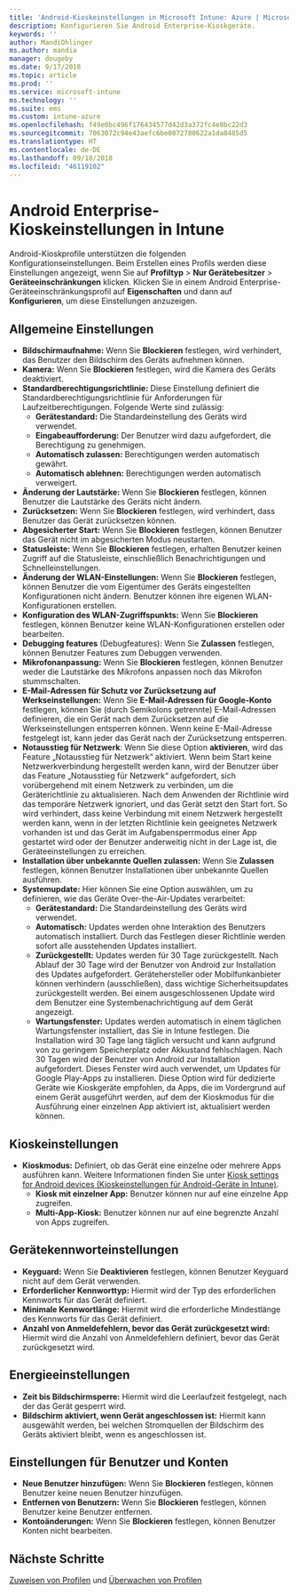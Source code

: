 ```yaml
---
title: 'Android-Kioskeinstellungen in Microsoft Intune: Azure | Microsoft-Dokumentation'
description: Konfigurieren Sie Android Enterprise-Kioskgeräte.
keywords: ''
author: MandiOhlinger
ms.author: mandia
manager: dougeby
ms.date: 9/17/2018
ms.topic: article
ms.prod: ''
ms.service: microsoft-intune
ms.technology: ''
ms.suite: ems
ms.custom: intune-azure
ms.openlocfilehash: f49e0bc496f176434577d42d3a372fc4e8bc22d3
ms.sourcegitcommit: 7063072c94e43aefc6be0072780622a1da8485d5
ms.translationtype: HT
ms.contentlocale: de-DE
ms.lasthandoff: 09/18/2018
ms.locfileid: "46119102"
---
```

# <a name="android-enterprise-kiosk-settings-in-intune"></a>Android Enterprise-Kioskeinstellungen in Intune

Android-Kioskprofile unterstützen die folgenden Konfigurationseinstellungen. Beim Erstellen eines Profils werden diese Einstellungen angezeigt, wenn Sie auf **Profiltyp** > **Nur Gerätebesitzer** > **Geräteeinschränkungen** klicken. Klicken Sie in einem Android Enterprise-Geräteeinschränkungsprofil auf **Eigenschaften** und dann auf **Konfigurieren**, um diese Einstellungen anzuzeigen.

## <a name="general-settings"></a>Allgemeine Einstellungen

- **Bildschirmaufnahme:** Wenn Sie **Blockieren** festlegen, wird verhindert, das Benutzer den Bildschirm des Geräts aufnehmen können.
- **Kamera:** Wenn Sie **Blockieren** festlegen, wird die Kamera des Geräts deaktiviert.
- **Standardberechtigungsrichtlinie:** Diese Einstellung definiert die Standardberechtigungsrichtlinie für Anforderungen für Laufzeitberechtigungen. Folgende Werte sind zulässig:
    - **Gerätestandard:** Die Standardeinstellung des Geräts wird verwendet.
    - **Eingabeaufforderung:** Der Benutzer wird dazu aufgefordert, die Berechtigung zu genehmigen.
    - **Automatisch zulassen:** Berechtigungen werden automatisch gewährt.
    - **Automatisch ablehnen:** Berechtigungen werden automatisch verweigert.
- **Änderung der Lautstärke:** Wenn Sie **Blockieren** festlegen, können Benutzer die Lautstärke des Geräts nicht ändern.
- **Zurücksetzen:** Wenn Sie **Blockieren** festlegen, wird verhindert, dass Benutzer das Gerät zurücksetzen können.
- **Abgesicherter Start:** Wenn Sie **Blockieren** festlegen, können Benutzer das Gerät nicht im abgesicherten Modus neustarten.
- **Statusleiste:** Wenn Sie **Blockieren** festlegen, erhalten Benutzer keinen Zugriff auf die Statusleiste, einschließlich Benachrichtigungen und Schnelleinstellungen.
- **Änderung der WLAN-Einstellungen:** Wenn Sie **Blockieren** festlegen, können Benutzer die vom Eigentümer des Geräts eingestellten Konfigurationen nicht ändern. Benutzer können ihre eigenen WLAN-Konfigurationen erstellen.
- **Konfiguration des WLAN-Zugriffspunkts:** Wenn Sie **Blockieren** festlegen, können Benutzer keine WLAN-Konfigurationen erstellen oder bearbeiten.
- **Debugging features** (Debugfeatures): Wenn Sie **Zulassen** festlegen, können Benutzer Features zum Debuggen verwenden.
- **Mikrofonanpassung:** Wenn Sie **Blockieren** festlegen, können Benutzer weder die Lautstärke des Mikrofons anpassen noch das Mikrofon stummschalten.
- **E-Mail-Adressen für Schutz vor Zurücksetzung auf Werkseinstellungen:** Wenn Sie **E-Mail-Adressen für Google-Konto** festlegen, können Sie (durch Semikolons getrennte) E-Mail-Adressen definieren, die ein Gerät nach dem Zurücksetzen auf die Werkseinstellungen entsperren können. Wenn keine E-Mail-Adresse festgelegt ist, kann jeder das Gerät nach der Zurücksetzung entsperren.
- **Notausstieg für Netzwerk**: Wenn Sie diese Option **aktivieren**, wird das Feature „Notausstieg für Netzwerk“ aktiviert. Wenn beim Start keine Netzwerkverbindung hergestellt werden kann, wird der Benutzer über das Feature „Notausstieg für Netzwerk“ aufgefordert, sich vorübergehend mit einem Netzwerk zu verbinden, um die Geräterichtlinie zu aktualisieren. Nach dem Anwenden der Richtlinie wird das temporäre Netzwerk ignoriert, und das Gerät setzt den Start fort. So wird verhindert, dass keine Verbindung mit einem Netzwerk hergestellt werden kann, wenn in der letzten Richtlinie kein geeignetes Netzwerk vorhanden ist und das Gerät im Aufgabensperrmodus einer App gestartet wird oder der Benutzer anderweitig nicht in der Lage ist, die Geräteeinstellungen zu erreichen.
- **Installation über unbekannte Quellen zulassen:** Wenn Sie **Zulassen** festlegen, können Benutzer Installationen über unbekannte Quellen ausführen.
- **Systemupdate:** Hier können Sie eine Option auswählen, um zu definieren, wie das Geräte Over-the-Air-Updates verarbeitet:
    - **Gerätestandard:** Die Standardeinstellung des Geräts wird verwendet.
    - **Automatisch:** Updates werden ohne Interaktion des Benutzers automatisch installiert. Durch das Festlegen dieser Richtlinie werden sofort alle ausstehenden Updates installiert.
    - **Zurückgestellt:** Updates werden für 30 Tage zurückgestellt. Nach Ablauf der 30 Tage wird der Benutzer von Android zur Installation des Updates aufgefordert. Gerätehersteller oder Mobilfunkanbieter können verhindern (ausschließen), dass wichtige Sicherheitsupdates zurückgestellt werden. Bei einem ausgeschlossenen Update wird dem Benutzer eine Systembenachrichtigung auf dem Gerät angezeigt. 
    - **Wartungsfenster:** Updates werden automatisch in einem täglichen Wartungsfenster installiert, das Sie in Intune festlegen. Die Installation wird 30 Tage lang täglich versucht und kann aufgrund von zu geringem Speicherplatz oder Akkustand fehlschlagen. Nach 30 Tagen wird der Benutzer von Android zur Installation aufgefordert. Dieses Fenster wird auch verwendet, um Updates für Google Play-Apps zu installieren. Diese Option wird für dedizierte Geräte wie Kioskgeräte empfohlen, da Apps, die im Vordergrund auf einem Gerät ausgeführt werden, auf dem der Kioskmodus für die Ausführung einer einzelnen App aktiviert ist, aktualisiert werden können. 

## <a name="kiosk-settings"></a>Kioskeinstellungen

- **Kioskmodus:** Definiert, ob das Gerät eine einzelne oder mehrere Apps ausführen kann. Weitere Informationen finden Sie unter [Kiosk settings for Android devices (Kioskeinstellungen für Android-Geräte in Intune)](android-kiosk-settings.md).
    - **Kiosk mit einzelner App:** Benutzer können nur auf eine einzelne App zugreifen.
    - **Multi-App-Kiosk:** Benutzer können nur auf eine begrenzte Anzahl von Apps zugreifen.

## <a name="device-password-settings"></a>Gerätekennworteinstellungen

- **Keyguard:** Wenn Sie **Deaktivieren** festlegen, können Benutzer Keyguard nicht auf dem Gerät verwenden.
- **Erforderlicher Kennworttyp:** Hiermit wird der Typ des erforderlichen Kennworts für das Gerät definiert.
- **Minimale Kennwortlänge:** Hiermit wird die erforderliche Mindestlänge des Kennworts für das Gerät definiert.
- **Anzahl von Anmeldefehlern, bevor das Gerät zurückgesetzt wird:** Hiermit wird die Anzahl von Anmeldefehlern definiert, bevor das Gerät zurückgesetzt wird.

## <a name="power-settings"></a>Energieeinstellungen

- **Zeit bis Bildschirmsperre:** Hiermit wird die Leerlaufzeit festgelegt, nach der das Gerät gesperrt wird.
- **Bildschirm aktiviert, wenn Gerät angeschlossen ist:** Hiermit kann ausgewählt werden, bei welchen Stromquellen der Bildschirm des Geräts aktiviert bleibt, wenn es angeschlossen ist.

## <a name="users-and-accounts-settings"></a>Einstellungen für Benutzer und Konten

- **Neue Benutzer hinzufügen:** Wenn Sie **Blockieren** festlegen, können Benutzer keine neuen Benutzer hinzufügen.
- **Entfernen von Benutzern:** Wenn Sie **Blockieren** festlegen, können Benutzer keine Benutzer entfernen.
- **Kontoänderungen:** Wenn Sie **Blockieren** festlegen, können Benutzer Konten nicht bearbeiten.

## <a name="next-steps"></a>Nächste Schritte
[Zuweisen von Profilen](device-profile-assign.md) und [Überwachen von Profilen](device-profile-monitor.md)



